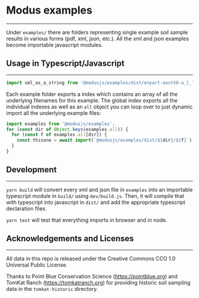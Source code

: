 # Modus examples
------------------------------------

Under `examples/` there are folders representing single example soil sample results in various forms (pdf, xml, json, etc.).
All the xml and json examples become importable javascript modules.

## Usage in Typescript/Javascript
---------------------------------
```typescript
import xml_as_a_string from '@modusjs/examples/dist/enyart-east50-a_l_labs/hand-modus_xml.js'
```

Each example folder exports a index which contains an array of all the underlying filenames for this example.
The global index exports all the individual indexes as well as an `all` object you can loop over to just 
dynamic import all the underlying example files:

```javascript
import examples from '@modusjs/examples';
for (const dir of Object.keys(examples.all)) {
  for (const f of examples.all[dir]) {
    const thisone = await import(`@modusjs/examples/dist/${dir}/${f}`);
  }
}
```


## Development
--------------
`yarn build` will convert every xml and json file in `examples` into an importable typescript module in `build/`
using `dev/build.js`.  Then, it will compile that with typescript into javascript in `dist/` and add the appropriate
typescript declaration files.

`yarn test` will test that everything imports in browser and in node.

## Acknowledgements and Licenses
--------------------------------
All data in this repo is released under the Creative Commons CCO 1.0 Universal Public License.

Thanks to Point Blue Conservation Science (https://pointblue.org) and TomKat Ranch (https://tomkatranch.org) for providing historic 
soil sampling data in the `tomkat-historic` directory.
